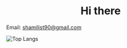 <h1 align="center">Hi there</h1>

Email: shamilist90@gmail.com

![Top Langs](https://github-readme-stats.vercel.app/api/top-langs/?username=Shamilist&layout=compact)


